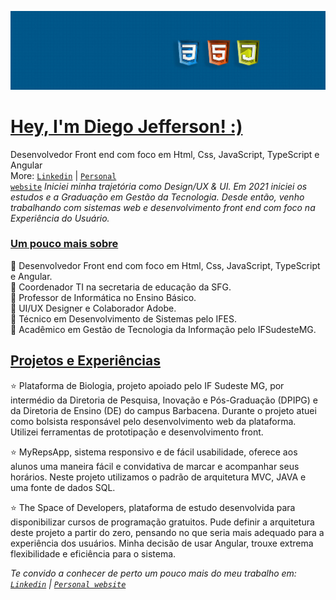 
![](https://github.com/Diegojfsr/Diegojfsr/blob/main/Imagens/Capa%20Perfil.jpg)

# [Hey, I'm Diego Jefferson! :)](https:)
Desenvolvedor Front end  com foco em Html, Css, JavaScript, TypeScript e Angular  <br>
More: <a href="https://www.linkedin.com/in/diegojfsr/" rel="nofollow"><code>Linkedin</code></a> | <a href="https://diegojfsr.myportfolio.com/" rel="nofollow"><code>Personal website</code></a>
<em>
  Iniciei minha trajetória como Design/UX & UI. 
  Em 2021 iniciei os estudos e a Graduação em Gestão da Tecnologia. 
  Desde então, venho trabalhando com sistemas web e 
  desenvolvimento front end com foco na Experiência do Usuário.
</em>

### [Um pouco mais sobre](https:)

🌠 Desenvolvedor Front end  com foco em Html, Css, JavaScript, TypeScript e Angular. <br>
🌠 Coordenador TI na secretaria de educação da SFG. <br>
🌠 Professor de Informática no Ensino Básico. <br>
🌠 UI/UX Designer e Colaborador Adobe. <br>
🌠 Técnico em Desenvolvimento de Sistemas pelo IFES. <br>
🌠 Acadêmico em Gestão de Tecnologia da Informação pelo IFSudesteMG. <br>


## [Projetos e Experiências](https:)

⭐ Plataforma de Biologia, projeto apoiado pelo IF Sudeste MG, por intermédio da Diretoria de Pesquisa, Inovação e Pós-Graduação (DPIPG) e da Diretoria de Ensino (DE) do campus Barbacena. Durante o projeto atuei como bolsista responsável pelo desenvolvimento web da plataforma. Utilizei ferramentas de prototipação e desenvolvimento front. <br>

⭐ MyRepsApp, sistema responsivo e de fácil usabilidade, oferece aos alunos uma maneira fácil e convidativa de marcar e acompanhar seus horários. Neste projeto utilizamos o padrão de arquitetura  MVC, JAVA e uma fonte de dados SQL. <br>

⭐ The Space of Developers, plataforma de estudo desenvolvida para disponibilizar cursos de programação gratuitos. Pude definir a arquitetura deste projeto a partir do zero, pensando no que seria mais adequado para a experiência dos usuários. Minha decisão de usar Angular, trouxe extrema flexibilidade e eficiência para o sistema. <br>


<em>
  Te convido a conhecer de perto um pouco mais do meu trabalho em:
  <a href="https://www.linkedin.com/in/diegojfsr/" rel="nofollow"><code>Linkedin</code></a> | 
  <a href="https://diegojfsr.myportfolio.com/" rel="nofollow"><code>Personal website</code></a></li>
</em>




<!--
## [Projetos e Experiências](https:)

<p float="center">
  <a href="https:"> <img src="https://github.com/Diegojfsr/Diegojfsr/blob/main/Imagens/Proj1.jpg" width="250"/></a>
  <a href="https:"> <img src="https://github.com/Diegojfsr/Diegojfsr/blob/main/Imagens/Proj2.jpg" width="250"/></a>
  <a href="https:"> <img src="https://github.com/Diegojfsr/Diegojfsr/blob/main/Imagens/Proj3.jpg" width="250"/></a>
</p>
-->

